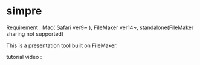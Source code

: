 # simpre
Requirement : Mac( Safari ver9~ ), FileMaker ver14~, standalone(FileMaker sharing not supported)

This is a presentation tool built on FileMaker.

tutorial video : 
